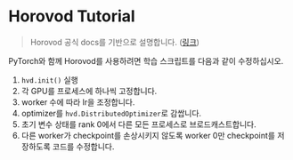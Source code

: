 # Horovod Tutorial

> Horovod 공식 docs를 기반으로 설명합니다. ([링크](https://github.com/horovod/horovod/blob/master/docs/pytorch.rst))

PyTorch와 함께 Horovod를 사용하려면 학습 스크립트를 다음과 같이 수정하십시오.

1. ``hvd.init()`` 실행
2. 각 GPU를 프로세스에 하나씩 고정합니다.
3. worker 수에 따라 lr을 조정합니다.
4. optimizer를 ``hvd.DistributedOptimizer``로 감쌉니다.
5. 초기 변수 상태를 rank 0에서 다른 모든 프로세스로 브로드캐스트합니다.
6. 다른 worker가 checkpoint를 손상시키지 않도록 worker 0만 checkpoint를 저장하도록 코드를 수정합니다.
